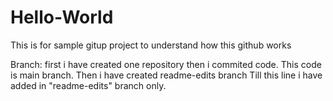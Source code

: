 # Hello-World
This is for sample gitup project to understand how this github works

Branch:
first i have created one repository 
then i commited code. This code is main branch.
Then i have created readme-edits branch 
Till this line i have added in "readme-edits" branch only.
